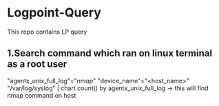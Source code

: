 # Logpoint-Query
This repo contains LP query 


## 1.Search command which ran on linux terminal as a root user 
"agentx_unix_full_log"="*nmap*" "device_name"="<host_name>" "/var/log/syslog" | chart count() by agentx_unix_full_log -> this will find nmap command on host
